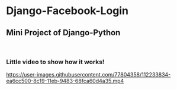 # Django-Facebook-Login

## Mini Project of Django-Python

<br>

### Little video to show how it works!
https://user-images.githubusercontent.com/77804358/112233834-ea6cc500-8c19-11eb-9483-68fca60d4a35.mp4


